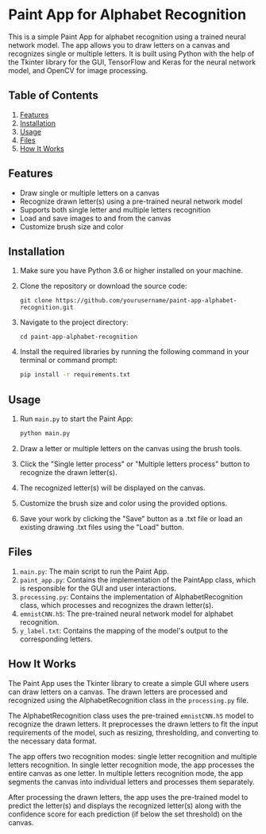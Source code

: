 # Paint App for Alphabet Recognition

This is a simple Paint App for alphabet recognition using a trained neural network model. The app allows you to draw letters on a canvas and recognizes single or multiple letters. It is built using Python with the help of the Tkinter library for the GUI, TensorFlow and Keras for the neural network model, and OpenCV for image processing.

## Table of Contents

1. [Features](#features)
2. [Installation](#installation)
3. [Usage](#usage)
4. [Files](#files)
5. [How It Works](#how-it-works)

## Features

- Draw single or multiple letters on a canvas
- Recognize drawn letter(s) using a pre-trained neural network model
- Supports both single letter and multiple letters recognition
- Load and save images to and from the canvas
- Customize brush size and color

## Installation

1. Make sure you have Python 3.6 or higher installed on your machine.

2. Clone the repository or download the source code:

    ```
    git clone https://github.com/yourusername/paint-app-alphabet-recognition.git
    ```

3. Navigate to the project directory:

    ```
    cd paint-app-alphabet-recognition
    ```

4. Install the required libraries by running the following command in your terminal or command prompt:

    ```bash
    pip install -r requirements.txt
    ```

## Usage

1. Run `main.py` to start the Paint App:

    ```bash
    python main.py
    ```

2. Draw a letter or multiple letters on the canvas using the brush tools.

3. Click the "Single letter process" or "Multiple letters process" button to recognize the drawn letter(s).

4. The recognized letter(s) will be displayed on the canvas.

5. Customize the brush size and color using the provided options.

6. Save your work by clicking the "Save" button as a .txt file or load an existing drawing .txt files using the "Load" button.


## Files

1. `main.py`: The main script to run the Paint App.
2. `paint_app.py`: Contains the implementation of the PaintApp class, which is responsible for the GUI and user interactions.
3. `processing.py`: Contains the implementation of AlphabetRecognition class, which processes and recognizes the drawn letter(s).
4. `emnistCNN.h5`: The pre-trained neural network model for alphabet recognition.
5. `y_label.txt`: Contains the mapping of the model's output to the corresponding letters.

## How It Works

The Paint App uses the Tkinter library to create a simple GUI where users can draw letters on a canvas. The drawn letters are processed and recognized using the AlphabetRecognition class in the `processing.py` file.

The AlphabetRecognition class uses the pre-trained `emnistCNN.h5` model to recognize the drawn letters. It preprocesses the drawn letters to fit the input requirements of the model, such as resizing, thresholding, and converting to the necessary data format.

The app offers two recognition modes: single letter recognition and multiple letters recognition. In single letter recognition mode, the app processes the entire canvas as one letter. In multiple letters recognition mode, the app segments the canvas into individual letters and processes them separately.

After processing the drawn letters, the app uses the pre-trained model to predict the letter(s) and displays the recognized letter(s) along with the confidence score for each prediction (if below the set threshold) on the canvas.
